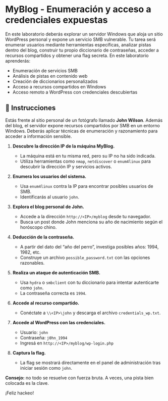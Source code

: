 # MyBlog - Enumeración y acceso a credenciales expuestas

En este laboratorio deberás explorar un servidor Windows que aloja un sitio WordPress personal y expone un servicio SMB vulnerable. Tu tarea será enumerar usuarios mediante herramientas específicas, analizar pistas dentro del blog, construir tu propio diccionario de contraseñas, acceder a recursos compartidos y obtener una flag secreta. En este laboratorio aprenderás:

- Enumeración de servicios SMB
- Análisis de pistas en contenido web
- Creación de diccionarios personalizados
- Acceso a recursos compartidos en Windows
- Acceso remoto a WordPress con credenciales descubiertas


## 📄 Instrucciones

Estás frente al sitio personal de un fotógrafo llamado **John Wilson**. Además del blog, el servidor expone recursos compartidos por SMB en un entorno Windows. Deberás aplicar técnicas de enumeración y razonamiento para acceder a información sensible.


1. **Descubre la dirección IP de la máquina MyBlog.**
   - La máquina está en tu misma red, pero su IP no ha sido indicada.
   - Utiliza herramientas como `nmap`, `netdiscover` o `enum4linux` para descubrir la dirección IP y servicios activos.

2. **Enumera los usuarios del sistema.**
   - Usa `enum4linux` contra la IP para encontrar posibles usuarios de SMB.
   - Identificarás al usuario `john`.

3. **Explora el blog personal de John.**
   - Accede a la dirección `http://<IP>/myblog` desde tu navegador.
   - Busca un post donde John menciona su año de nacimiento según el horóscopo chino.

4. **Deducción de la contraseña.**
   - A partir del dato del “año del perro”, investiga posibles años: 1994, 1982, etc.
   - Construye un archivo `possible_password.txt` con las opciones razonables.

5. **Realiza un ataque de autenticación SMB.**
   - Usa `hydra` o `smbclient` con tu diccionario para intentar autenticarte como `john`.
   - La contraseña correcta es `1994`.

6. **Accede al recurso compartido.**
   - Conéctate a `\\<IP>\john` y descarga el archivo `credentials_wp.txt`.

7. **Accede al WordPress con las credenciales.**
   - Usuario: `john`
   - Contraseña: `j0hn_1994`
   - Ingresá en `http://<IP>/myblog/wp-login.php`

8. **Captura la flag.**
   - La flag se mostrará directamente en el panel de administración tras iniciar sesión como `john`.

**Consejo:** no todo se resuelve con fuerza bruta. A veces, una pista bien colocada es la clave.

¡Feliz hackeo!

